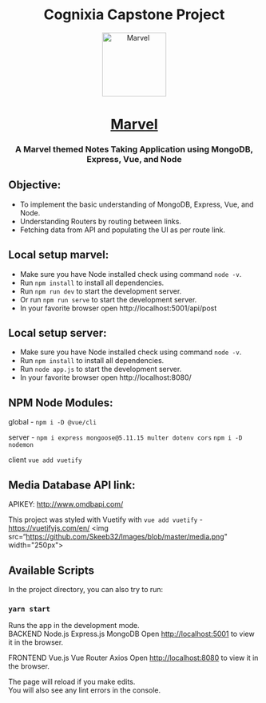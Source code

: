 <h1 align="center">Cognixia Capstone Project</h1>
<p align="center">
  <img  alt="Marvel" height="128px" width="128px" src="https://cdn.wallpapersafari.com/95/53/54wYTx.jpg">
</p>
<h1 align="center"><a href="https://www.marvel.com/" target="_blank">Marvel</a></h1>

<h3 align="center">A Marvel themed Notes Taking Application using MongoDB, Express, Vue, and Node</h3>

## Objective:
- To implement the basic understanding of MongoDB, Express, Vue, and Node.
- Understanding Routers by routing between links.
- Fetching data from API and populating the UI as per route link.

## Local setup marvel:
- Make sure you have Node installed check using command `node -v`.
- Run `npm install` to install all dependencies.
- Run `npm run dev` to start the development server.
- Or run `npm run serve` to start the development server.
- In your favorite browser open http://localhost:5001/api/post
## Local setup server:
- Make sure you have Node installed check using command `node -v`.
- Run `npm install` to install all dependencies.
- Run `node app.js` to start the development server.
- In your favorite browser open http://localhost:8080/

## NPM Node Modules:
global - `npm i -D @vue/cli`

server - `npm i express mongoose@5.11.15 multer dotenv cors` `npm i -D nodemon`

client `vue add vuetify`

## Media Database API link:
APIKEY: http://www.omdbapi.com/

This project was styled with Vuetify with `vue add vuetify` - https://vuetifyjs.com/en/
<img src=“https://github.com/Skeeb32/Images/blob/master/media.png" width="250px">

## Available Scripts

In the project directory, you can also try to run:

### `yarn start`

Runs the app in the development mode.<br />
BACKEND
Node.js
Express.js
MongoDB
Open [http://localhost:5001](http://localhost:5001) to view it in the browser.

FRONTEND
Vue.js
Vue Router
Axios
Open [http://localhost:8080](http://localhost:8080) to view it in the browser.

The page will reload if you make edits.<br />
You will also see any lint errors in the console.
